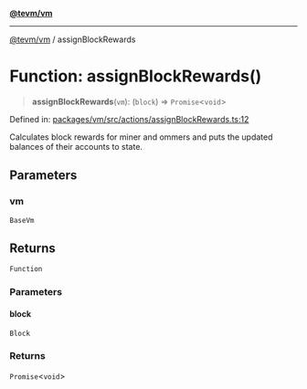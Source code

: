 [**@tevm/vm**](../README.md)

***

[@tevm/vm](../globals.md) / assignBlockRewards

# Function: assignBlockRewards()

> **assignBlockRewards**(`vm`): (`block`) => `Promise`\<`void`\>

Defined in: [packages/vm/src/actions/assignBlockRewards.ts:12](https://github.com/evmts/tevm-monorepo/blob/main/packages/vm/src/actions/assignBlockRewards.ts#L12)

Calculates block rewards for miner and ommers and puts
the updated balances of their accounts to state.

## Parameters

### vm

`BaseVm`

## Returns

`Function`

### Parameters

#### block

`Block`

### Returns

`Promise`\<`void`\>

